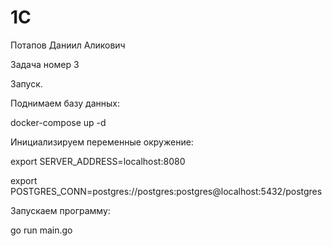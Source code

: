 # 1C

Потапов Даниил Аликович

Задача номер 3

Запуск.

Поднимаем базу данных:

docker-compose up -d

Инициализируем переменные окружение:

export SERVER_ADDRESS=localhost:8080

export POSTGRES_CONN=postgres://postgres:postgres@localhost:5432/postgres

Запускаем программу:

go run main.go
